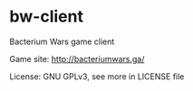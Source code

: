 # bw-client
Bacterium Wars game client

Game site: http://bacteriumwars.ga/

License: GNU GPLv3, see more in LICENSE file
